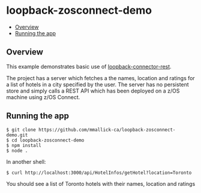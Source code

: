 # loopback-zosconnect-demo

- [Overview](#Overview)
- [Running the app](#running-the-app)

## Overview
This example demonstrates basic use of [loopback-connector-rest](https://github.com/strongloop/loopback-connector-rest). 

The project has a server which fetches a the names, location and ratings for a list of hotels 
in a city specified by the user. The server has no persistent store and simply calls a REST API
which has been deployed on a z/OS machine using z/OS Connect.

## Running the app

```
$ git clone https://github.com/mmallick-ca/loopback-zosconnect-demo.git
$ cd loopback-zosconnect-demo
$ npm install
$ node .
```
In another shell:
```
$ curl http://localhost:3000/api/HotelInfos/getHotel?location=Toronto

```
You should see a list of Toronto hotels with their names, location and ratings
